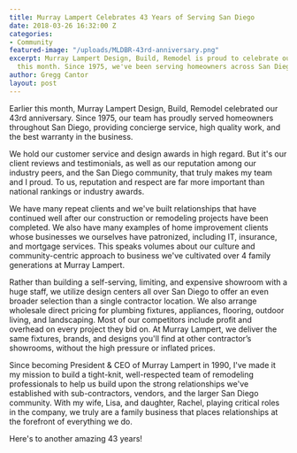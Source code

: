 ```yaml
---
title: Murray Lampert Celebrates 43 Years of Serving San Diego
date: 2018-03-26 16:32:00 Z
categories:
- Community
featured-image: "/uploads/MLDBR-43rd-anniversary.png"
excerpt: Murray Lampert Design, Build, Remodel is proud to celebrate our 43rd anniversary
  this month. Since 1975, we've been serving homeowners across San Diego.
author: Gregg Cantor
layout: post
---
```


Earlier this month, Murray Lampert Design, Build, Remodel celebrated our 43rd anniversary. Since 1975, our team has proudly served homeowners throughout San Diego, providing concierge service, high quality work, and the best warranty in the business.

We hold our customer service and design awards in high regard. But it's our client reviews and testimonials, as well as our reputation among our industry peers, and the San Diego community, that truly makes my team and I proud. To us, reputation and respect are far more important than national rankings or industry awards.

We have many repeat clients and we've built relationships that have continued well after our construction or remodeling projects have been completed. We also have many examples of home improvement clients whose businesses we ourselves have patronized, including IT, insurance, and mortgage services. This speaks volumes about our culture and community-centric approach to business we've cultivated over 4 family generations at Murray Lampert.

Rather than building a self-serving, limiting, and expensive showroom with a huge staff, we utilize design centers all over San Diego to offer an even broader selection than a single contractor location. We also arrange wholesale direct pricing for plumbing fixtures, appliances, flooring, outdoor living, and landscaping. Most of our competitors include profit and overhead on every project they bid on. At Murray Lampert, we deliver the same fixtures, brands, and designs you'll find at other contractor’s showrooms, without the high pressure or inflated prices.

Since becoming President & CEO of Murray Lampert in 1990, I've made it my mission to build a tight-knit, well-respected team of remodeling professionals to help us build upon the strong relationships we've established with sub-contractors, vendors, and the larger San Diego community. With my wife, Lisa, and daughter, Rachel, playing critical roles in the company, we truly are a family business that places relationships at the forefront of everything we do.

Here's to another amazing 43 years!